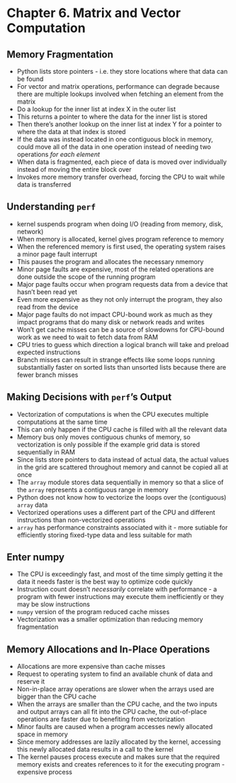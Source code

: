 # Chapter 6. Matrix and Vector Computation

## Memory Fragmentation

* Python lists store pointers - i.e. they store locations where that data can be found
* For vector and matrix operations, performance can degrade because there are multiple lookups involved when fetching an element from the matrix
* Do a lookup for the inner list at index X in the outer list
* This returns a pointer to where the data for the inner list is stored
* Then there’s another lookup on the inner list at index Y for a pointer to where the data at that index is stored
* If the data was instead located in one contiguous block in memory, could move all of the data in one operation instead of needing two operations *for each element*
* When data is fragmented, each piece of data is moved over individually instead of moving the entire block over
* Invokes more memory transfer overhead, forcing the CPU to wait while data is transferred

## Understanding `perf`

* kernel suspends program when doing I/O (reading from memory, disk, network)
* When memory is allocated, kernel gives program reference to memory
* When the referenced memory is first used, the operating system raises a minor page fault interrupt
* This pauses the program and allocates the necessary nmemory
* Minor page faults are expensive, most of the related operations are done outside the scope of the running program
* Major page faults occur when program requests data from a device that hasn’t been read yet
* Even more expensive as they not only interrupt the program, they also read from the device
* Major page faults do not impact CPU-bound work as much as they impact programs that do many disk or network reads and writes
* Won’t get cache misses can be a source of slowdowns for CPU-bound work as we need to wait to fetch data from RAM
* CPU tries to guess which direction a logical branch will take and preload expected instructions
* Branch misses can result in strange effects like some loops running substantially faster on sorted lists than unsorted lists because there are fewer branch misses

## Making Decisions with `perf`’s Output

* Vectorization of computations is when the CPU executes multiple computations at the same time
* This can only happen if the CPU cache is filled with all the relevant data
* Memory bus only moves contiguous chunks of memory, so vectorization is only possible if the example grid data is stored sequentially in RAM
* Since lists store pointers to data instead of actual data, the actual values in the grid are scattered throughout memory and cannot be copied all at once
* The `array` module stores data sequentially in memory so that a slice of the `array` represents a contiguous range in memory
* Python does not know how to vectorize the loops over the (contiguous) `array` data
* Vectorized operations uses a different part of the CPU and different instructions than non-vectorized operations
* `array` has performance constraints associated with it - more sutiable for efficiently storing fixed-type data and less suitable for math

## Enter numpy

* The CPU is exceedingly fast, and most of the time simply getting it the data it needs faster is the best way to optimize code quickly
* Instruction count doesn’t *necessarily* correlate with performance - a program with fewer instructions may execute them inefficiently or they may be slow instructions
* `numpy` version of the program reduced cache misses
* Vectorization was a smaller optimization than reducing memory fragmentation

## Memory Allocations and In-Place Operations

* Allocations are more expensive than cache misses
* Request to operating system to find an available chunk of data and reserve it
* Non-in-place array operations are slower when the arrays used are bigger than the CPU cache
* When the arrays are smaller than the CPU cache, and the two inputs and output arrays can all fit into the CPU cache, the out-of-place operations are faster due to benefiting from vectorization
* Minor faults are caused when a program accesses newly allocated space in memory
* Since memory addresses are lazily allocated by the kernel, accessing this newly allocated data results in a call to the kernel
* The kernel pauses process execute and makes sure that the required memory exists and creates references to it for the executing program - expensive process
